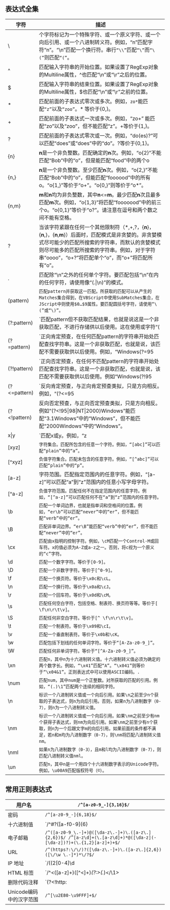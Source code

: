 ## 表达式全集

| 字符         | 描述                                                         |
| ------------ | ------------------------------------------------------------ |
| \            | 个字符标记为一个特殊字符、或一个原义字符、或一个向后引用、或一个八进制转义符。例如，“n”匹配字符“n”。“\n”匹配一个换行符。串行`“\\”`匹配`“\”`而`“\(”`则匹配`“(”`。 |
| ^            | 匹配输入字符串的开始位置。如果设置了RegExp对象的Multiline属性，^也匹配“\n”或“\r”之后的位置。 |
| $            | 匹配输入字符串的结束位置。如果设置了RegExp对象的Multiline属性，$也匹配“\n”或“\r”之前的位置。 |
| *            | 匹配前面的子表达式零次或多次。例如，`zo*`能匹配`“z”`以及`“zoo”`。* 等价于{0,}。 |
| +            | 匹配前面的子表达式一次或多次。例如，“zo+” 能匹配“zo”以及“zoo”，但不能匹配“z”。+等价于{1,}。 |
| ?            | 匹配前面的子表达式零次或一次。例如，“do(es)?”可以匹配“does”或“does”中的“do”。?等价于{0,1}。 |
| {n}          | **n**是一个非负整数。匹配确定的**n**次。例如，“o{2}”不能匹配“Bob”中的“o”，但是能匹配“food”中的两个o |
| {n,}         | **n**是一个非负整数。至少匹配**n**次。例如，“o{2,}”不能匹配“Bob”中的“o”，但能匹配“foooood”中的所有o。“o{1,}”等价于“o+”。“o{0,}”则等价于“o*”。 |
| {n,m}        | **m**和**n**均为非负整数，其中**n**<=**m**。最少匹配**n**次且最多匹配**m**次。例如，“o{1,3}”将匹配“fooooood”中的前三个o。“o{0,1}”等价于“o?”。请注意在逗号和两个数之间不能有空格。 |
| ?            | 当该字符紧跟在任何一个其他限制符（*,+,?，{**n**}，{**n**,}，{**n**,**m**}）后面时，匹配模式是非贪婪的。非贪婪模式尽可能少的匹配所搜索的字符串，而默认的贪婪模式则尽可能多的匹配所搜索的字符串。例如，对于字符串“oooo”，“o+?”将匹配单个“o”，而“o+”将匹配所有“o”。 |
| .            | 匹配除“\n”之外的任何单个字符。要匹配包括“\n”在内的任何字符，请使用像“(.\|\n)”的模式。 |
| (pattern)    | `匹配pattern并获取这一匹配。所获取的匹配可以从产生的Matches集合得到，在VBScript中使用SubMatches集合，在JScript中则使用$0…$9属性。要匹配圆括号字符，请使用“\(”或“\)”。` |
| (?:pattern)  | `匹配pattern但不获取匹配结果，也就是说这是一个非获取匹配，不进行存储供以后使用。这在使用或字符“(|)”来组合一个模式的各个部分是很有用。例如“industr(?:y|ies)”就是一个比“industry|industries”更简略的表达式。` |
| (?=pattern)  | `正向肯定预查，在任何匹配pattern的字符串开始处匹配查找字符串。这是一个非获取匹配，也就是说，该匹配不需要获取供以后使用。例如，“Windows(?=95|98|NT|2000)”能匹配“Windows2000”中的“Windows”，但不能匹配“Windows3.1”中的“Windows”。预查不消耗字符，也就是说，在一个匹配发生后，在最后一次匹配之后立即开始下一次匹配的搜索，而不是从包含预查的字符之后开始。` |
| (?!pattern)  | `正向否定预查，在任何不匹配pattern的字符串开始处匹配查找字符串。这是一个非获取匹配，也就是说，该匹配不需要获取供以后使用。例如“Windows(?!95|98|NT|2000)”能匹配“Windows3.1”中的“Windows”，但不能匹配“Windows2000”中的“Windows”。预查不消耗字符，也就是说，在一个匹配发生后，在最后一次匹配之后立即开始下一次匹配的搜索，而不是从包含预查的字符之后开始` |
| (?<=pattern) | `反向肯定预查，与正向肯定预查类拟，只是方向相反。例如，“(?<=95|98|NT|2000)Windows”能匹配“2000Windows”中的“Windows”，但不能匹配“3.1Windows”中的“Windows”。` |
| (?<!pattern) | 反向否定预查，与正向否定预查类拟，只是方向相反。例如“(?<!95\|98\|NT\|2000)Windows”能匹配“3.1Windows”中的“Windows”，但不能匹配“2000Windows”中的“Windows”。 |
| x\|y         | `匹配x或y。例如，“z|food”能匹配“z”或“food”。“(z|f)ood”则匹配“zood”或“food”。` |
| [xyz]        | `字符集合。匹配所包含的任意一个字符。例如，“[abc]”可以匹配“plain”中的“a”。` |
| [^xyz]       | `负值字符集合。匹配未包含的任意字符。例如，“[^abc]”可以匹配“plain”中的“p”。` |
| [a-z]        | 字符范围。匹配指定范围内的任意字符。例如，“[a-z]”可以匹配“a”到“z”范围内的任意小写字母字符。 |
| [^a-z]       | `负值字符范围。匹配任何不在指定范围内的任意字符。例如，“[^a-z]”可以匹配任何不在“a”到“z”范围内的任意字符。` |
| \b           | `匹配一个单词边界，也就是指单词和空格间的位置。例如，“er\b”可以匹配“never”中的“er”，但不能匹配“verb”中的“er”。` |
| \B           | `匹配非单词边界。“er\B”能匹配“verb”中的“er”，但不能匹配“never”中的“er”。` |
| \cx          | `匹配由x指明的控制字符。例如，\cM匹配一个Control-M或回车符。x的值必须为A-Z或a-z之一。否则，将c视为一个原义的“c”字符。` |
| \d           | `匹配一个数字字符。等价于[0-9]。`                            |
| \D           | `匹配一个非数字字符。等价于[^0-9]。`                         |
| \f           | `匹配一个换页符。等价于\x0c和\cL。`                          |
| \n           | `匹配一个换行符。等价于\x0a和\cJ。`                          |
| \r           | `匹配一个回车符。等价于\x0d和\cM。`                          |
| \s           | `匹配任何空白字符，包括空格、制表符、换页符等等。等价于[ \f\n\r\t\v]。` |
| \S           | `匹配任何非空白字符。等价于[^ \f\n\r\t\v]。`                 |
| \t           | `匹配一个制表符。等价于\x09和\cI。`                          |
| \v           | `匹配一个垂直制表符。等价于\x0b和\cK。`                      |
| \w           | `匹配包括下划线的任何单词字符。等价于“[A-Za-z0-9_]”。`       |
| \W           | `匹配任何非单词字符。等价于“[^A-Za-z0-9_]”。`                |
| \xn          | `匹配n，其中n为十六进制转义值。十六进制转义值必须为确定的两个数字长。例如，“\x41”匹配“A”。“\x041”则等价于“\x04&1”。正则表达式中可以使用ASCII编码。.` |
| \num         | `匹配num，其中num是一个正整数。对所获取的匹配的引用。例如，“(.)\1”匹配两个连续的相同字符。` |
| \n           | `标识一个八进制转义值或一个向后引用。如果\n之前至少n个获取的子表达式，则n为向后引用。否则，如果n为八进制数字（0-7），则n为一个八进制转义值。` |
| \nm          | `标识一个八进制转义值或一个向后引用。如果\nm之前至少有nm个获得子表达式，则nm为向后引用。如果\nm之前至少有n个获取，则n为一个后跟文字m的向后引用。如果前面的条件都不满足，若n和m均为八进制数字（0-7），则\nm将匹配八进制转义值nm。` |
| \nml         | `如果n为八进制数字（0-3），且m和l均为八进制数字（0-7），则匹配八进制转义值nml。` |
| \un          | `匹配n，其中n是一个用四个十六进制数字表示的Unicode字符。例如，\u00A9匹配版权符号（©）。` |

 

## 常用正则表达式



| 用户名                  | `/^[a-z0-9_-]{3,16}$/`                                       |
| ----------------------- | ------------------------------------------------------------ |
| 密码                    | `/^[a-z0-9_-]{6,18}$/`                                       |
| 十六进制值              | `/^#?([a-f0-9]{6}|[a-f0-9]{3})$/`                            |
| 电子邮箱                | `/^([a-z0-9_\.-]+)@([\da-z\.-]+)\.([a-z\.]{2,6})$/ /^[a-z\d]+(\.[a-z\d]+)*@([\da-z](-[\da-z])?)+(\.{1,2}[a-z]+)+$/` |
| URL                     | `/^(https?:\/\/)?([\da-z\.-]+)\.([a-z\.]{2,6})([\/\w \.-]*)*\/?$/` |
| IP 地址                 | `/((2[0-4]\d|25[0-5]|[01]?\d\d?)\.){3}(2[0-4]\d|25[0-5]|[01]?\d\d?)/ /^(?:(?:25[0-5]|2[0-4][0-9]|[01]?[0-9][0-9]?)\.){3}(?:25[0-5]|2[0-4][0-9]|[01]?[0-9][0-9]?)$/` |
| HTML 标签               | `/^<([a-z]+)([^<]+)*(?:>(.*)<\/\1>|\s+\/>)$/`                |
| 删除代码注释            | `(?<!http:|\S)//.*$`                                         |
| Unicode编码中的汉字范围 | `/^[\u2E80-\u9FFF]+$/`                                       |

 